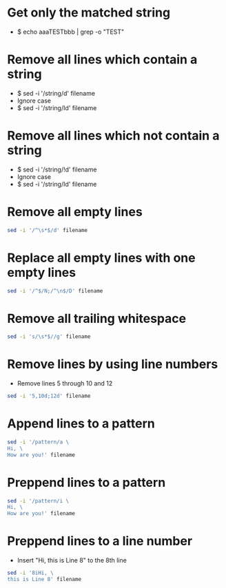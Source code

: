 Get only the matched string
=====
* $ echo aaaTESTbbb | grep -o "TEST"

Remove all lines which contain a string
=====
* $ sed -i '/string/d' filename
* Ignore case
* $ sed -i '/string/Id' filename

Remove all lines which not contain a string
=====
* $ sed -i '/string/!d' filename
* Ignore case
* $ sed -i '/string/Id' filename

Remove all empty lines
=====
```sh
sed -i '/^\s*$/d' filename
```

Replace all empty lines with one empty lines
=====
```sh
sed -i '/^$/N;/^\n$/D' filename
```

Remove all trailing whitespace
=====
```sh
sed -i 's/\s*$//g' filename
```

Remove lines by using line numbers
=====
* Remove lines 5 through 10 and 12
```sh
sed -i '5,10d;12d' filename
```

Append lines to a pattern
=====
```sh
sed -i '/pattern/a \
Hi, \
How are you!' filename
```

Preppend lines to a pattern
=====
```sh
sed -i '/pattern/i \
Hi, \
How are you!' filename
```

Preppend lines to a line number
=====
* Insert "Hi, this is Line 8" to the 8th line
```sh
sed -i '8iHi, \
this is Line 8' filename
```
